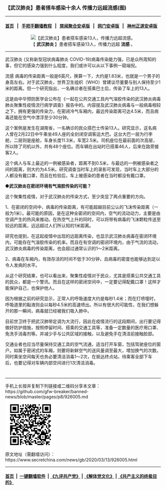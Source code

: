 ### 【武汉肺炎】患者搭车感染十余人 传播力远超流感(图)
------------------------

#### [首页](https://github.com/gfw-breaker/banned-news/blob/master/README.md) &nbsp;&nbsp;|&nbsp;&nbsp; [手把手翻墙教程](https://github.com/gfw-breaker/guides/wiki) &nbsp;&nbsp;|&nbsp;&nbsp; [禁闻聚合安卓版](https://github.com/gfw-breaker/bn-android) &nbsp;&nbsp;|&nbsp;&nbsp; [网门安卓版](https://github.com/oGate2/oGate) &nbsp;&nbsp;|&nbsp;&nbsp; [神州正道安卓版](https://github.com/SzzdOgate/update) 



<div class="article_right" style="fone-color:#000">
 <p style="text-align: center;">
  <img alt="【武汉肺炎】患者搭车感染13人，传播力远超流感。" src="//img3.secretchina.com/pic/2020/3-13/p2646912a480890747-ss.jpg"/>
  <br>
   【
   <strong>
    武汉肺炎
   </strong>
   】患者搭车感染13人，传播力远超
   <strong>
    流感
   </strong>
   。
   <span id="hideid" name="hideid" style="color:red;display:none;">
    <span href="https://www.secretchina.com">
    </span>
   </span>
  </br>
 </p>
 <div id="txt-mid1-t21-2017">
  

---


  </div>
 </div>
 <p>
  <span href="https://www.secretchina.com/news/gb/tag/武汉肺炎" target="_blank">
   武汉肺炎
  </span>
  (又称新型冠状病毒肺炎 COVID-19)病毒传染能力强，已是众所周知的事，但它的感染力强到什么程度，我们或许可以从以下事例一窥端倪。
  <span id="hideid" name="hideid" style="color:red;display:none;">
   <span href="https://www.secretchina.com">
   </span>
  </span>
 </p>
 <p>
  <span href="https://www.secretchina.com/news/gb/tag/流感" target="_blank">
   流感
  </span>
  病毒的传染距离一般是6英尺，换算一下，大约是1.83米，也就是一个男子的身高左右。对于武汉肺炎，世界卫生组织（WHO）曾建议尽量要与别人保持至少1米的距离。但一个研究指出，一名确诊者在搭乘巴士后，传染了车上的13人。
 </p>
 <p>
  这是由中华预防医学会公布在《一起在公共交通工具内气溶胶传染的武汉肺炎病毒肺炎聚集性疫情流行病学调查》报告中的。内容提及武汉肺炎病毒与一般病毒相较之下，拥有更强的传染力，在密闭冷气车厢内，最远传染距离可达4.5米，而且病毒还能在空气中漂浮至少30分钟。
 </p>
 <p>
  这个案例是发生在湖南省，一名确诊的民众搭巴士传染13人。研究显示，这名病人曾在2月22日中午乘坐49人座的全封闭空调客运大巴。这台大巴一层为行李舱，二层则是座舱，车身长度11.3米，车宽2.5米。司机座位在最前面的次高层，所以除了司机以外，共有48个座位。而车辆在出站时已搭乘46人，后来在路旁接客2人。
 </p>
 <p>
  这个病人与车上最近的一例被感染者，距离不到0.5米，与最远的一例被感染者之间的距离，则大约为4.5米。研究调查当时车上的录影可发现，当时车上大部分的人都没有戴口罩，而且在检验后，车上被感染的患者在当时都没有戴口罩。
 </p>
 <p>
  <strong>
   ●武汉肺炎在密闭环境有气溶胶传染的可能？
  </strong>
 </p>
 <p>
  这个聚集性疫情，对于武汉肺炎的传染方式，至少突显了两点重要的方向。
 </p>
 <p>
  1、在密闭的空间中，病毒的传染距离，有可能超越目前公认的飞沫传染距离（一般为1米）。最可能的原因，是在这种全密闭的空间内，空气的流动动力，主要是由空调产生的热风来推动。在热空气上升的同时，可以将带有病毒的飞沫颗粒传送至较远的距离，远远超过人们所认知的1米距离。
 </p>
 <p>
  研究也提到，在这起疫情中出现的远距离传染，也显示武汉肺炎病毒在密闭环境内，可能存在气溶胶传染的机率。而且在有空调的密闭环境内，由于气流的流动，武汉肺炎病毒的传染距离，也会超过通常认识的1～2米距离。
 </p>
 <p>
  2、病毒在车厢内，有效存活的时间不低于30分钟，且病毒的密度也能够达到足以令人发病的水平。
 </p>
 <p>
  从这个研究结果，也可以看出来，聚集性疫情对于民众，尤其是搭乘公共交通工具的民众，都是一个警讯。而且在这样的密闭空间中，一定要记得配戴口罩！这样才能保护自己，也保护他人。
 </p>
 <p>
  因为根据之前的研究显示，正常人的呼吸速度大约是每秒1.4米；而在打喷嚏时，呼吸道里的黏液则会以每秒4.5米的高速喷出。所以有很大的可能性，在我们想躲开的那一瞬间，病毒就已经被我们吸入肺中。
 </p>
 <p>
  目前世卫终于把武汉肺带定调为大流行，因此在疫情流行的这段期间，出行要记得做好防护措施，按照停留时间、搭乘的交通工具等，准备一定数量的医疗用口罩、免洗手消毒剂等。并减少手与公共区域的接触，以及避免手在清洁前接触脸部。
 </p>
 <p>
  交通业者也应当尽量保持交通工具的空气流通，适当打开车窗，包括驾驶座位的窗户。如属于密闭式的车厢，则要将新鲜空气的送风量调至最大，增加换气的次数。同时乘坐空间每天也务必要清洁消毒1～2次，在抵达终点站，待乘客全部下车后，也要记得对车辆内部空间进行1次清洁消毒。
  <center>
   <div>
    <div id="txt-mid2-t22-2017" style="display: block;  max-height: 351px;  overflow: hidden;">
     <div id="SC-21xxx">
     </div>
     <ins class="adsbygoogle" data-ad-client="ca-pub-1276641434651360" data-ad-format="auto" data-ad-slot="4301710469" data-full-width-responsive="true" style="display:block">
     </ins>
    </div>
   </div>
  </center>
  <div style="padding-top:12px;">
  </div>
 </p>
</div>

<hr/>
手机上长按并复制下列链接或二维码分享本文章：<br/>
https://github.com/gfw-breaker/banned-news/blob/master/pages/p8/926005.md <br/>
<a href='https://github.com/gfw-breaker/banned-news/blob/master/pages/p8/926005.md'><img src='https://github.com/gfw-breaker/banned-news/blob/master/pages/p8/926005.md.png'/></a> <br/>
原文地址（需翻墙访问）：https://www.secretchina.com/news/gb/2020/03/13/926005.html


------------------------
#### [首页](https://github.com/gfw-breaker/banned-news/blob/master/README.md) &nbsp;|&nbsp; [一键翻墙软件](https://github.com/gfw-breaker/nogfw/blob/master/README.md) &nbsp;| [《九评共产党》](https://github.com/gfw-breaker/9ping.md/blob/master/README.md#九评之一评共产党是什么) | [《解体党文化》](https://github.com/gfw-breaker/jtdwh.md/blob/master/README.md) | [《共产主义的终极目的》](https://github.com/gfw-breaker/gczydzjmd.md/blob/master/README.md)


<img src='http://gfw-breaker.win/banned-news/pages/p8/926005.md' width='0px' height='0px'/>